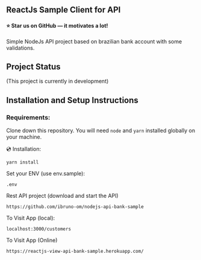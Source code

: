 ## ReactJs Sample Client for API

#### ⭐ Star us on GitHub — it motivates a lot!

Simple NodeJs API project based on brazilian bank account with some validations.

## Project Status

(This project is currently in development)

## Installation and Setup Instructions

### Requirements:  

Clone down this repository. You will need `node` and `yarn` installed globally on your machine.

💿 Installation:

`yarn install`  

Set your ENV (use env.sample):

`.env`

Rest API project (download and start the API)

`https://github.com/ibruno-om/nodejs-api-bank-sample`

To Visit App (local):

`localhost:3000/customers`  

To Visit App (Online)

`https://reactjs-view-api-bank-sample.herokuapp.com/`